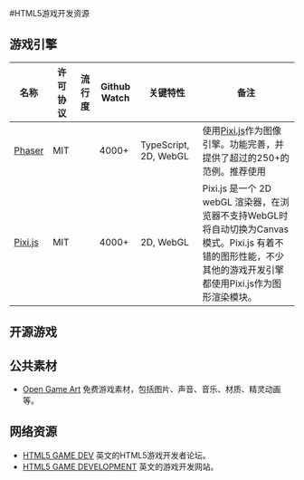 #HTML5游戏开发资源

## 游戏引擎
名称 | 许可协议 | 流行度 | Github Watch | 关键特性 | 备注
--- | ------- | ----- | ------------ | ------ | -----
[Phaser](http://phaser.io/) | MIT |  | 4000+ | TypeScript, 2D, WebGL | 使用[Pixi.js](https://github.com/GoodBoyDigital/pixi.js/)作为图像引擎。功能完善，并提供了超过的250+的范例。推荐使用
[Pixi.js](https://github.com/GoodBoyDigital/pixi.js/) | MIT | | 4000+ | 2D, WebGL | Pixi.js 是一个 2D webGL 渲染器，在浏览器不支持WebGL时将自动切换为Canvas模式。Pixi.js 有着不错的图形性能，不少其他的游戏开发引擎都使用Pixi.js作为图形渲染模块。
## 开源游戏

## 公共素材
- [Open Game Art](http://opengameart.org/) 免费游戏素材，包括图片、声音、音乐、材质、精灵动画等。

## 网络资源
- [HTML5 GAME DEV](http://www.html5gamedevs.com/)  英文的HTML5游戏开发者论坛。
- [HTML5 GAME DEVELOPMENT](http://www.html5gamedevelopment.com/) 英文的游戏开发网站。